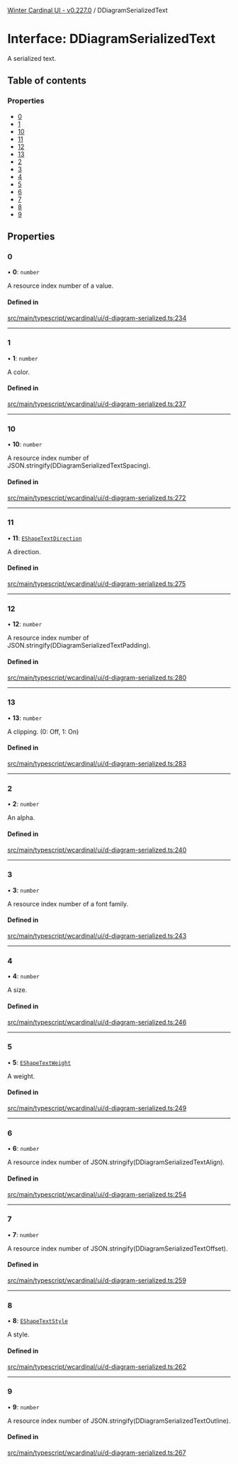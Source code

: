 [Winter Cardinal UI - v0.227.0](../index.md) / DDiagramSerializedText

# Interface: DDiagramSerializedText

A serialized text.

## Table of contents

### Properties

- [0](DDiagramSerializedText.md#0)
- [1](DDiagramSerializedText.md#1)
- [10](DDiagramSerializedText.md#10)
- [11](DDiagramSerializedText.md#11)
- [12](DDiagramSerializedText.md#12)
- [13](DDiagramSerializedText.md#13)
- [2](DDiagramSerializedText.md#2)
- [3](DDiagramSerializedText.md#3)
- [4](DDiagramSerializedText.md#4)
- [5](DDiagramSerializedText.md#5)
- [6](DDiagramSerializedText.md#6)
- [7](DDiagramSerializedText.md#7)
- [8](DDiagramSerializedText.md#8)
- [9](DDiagramSerializedText.md#9)

## Properties

### 0

• **0**: `number`

A resource index number of a value.

#### Defined in

[src/main/typescript/wcardinal/ui/d-diagram-serialized.ts:234](https://github.com/winter-cardinal/winter-cardinal-ui/blob/v0.227.0/src/main/typescript/wcardinal/ui/d-diagram-serialized.ts#L234)

___

### 1

• **1**: `number`

A color.

#### Defined in

[src/main/typescript/wcardinal/ui/d-diagram-serialized.ts:237](https://github.com/winter-cardinal/winter-cardinal-ui/blob/v0.227.0/src/main/typescript/wcardinal/ui/d-diagram-serialized.ts#L237)

___

### 10

• **10**: `number`

A resource index number of JSON.stringify(DDiagramSerializedTextSpacing).

#### Defined in

[src/main/typescript/wcardinal/ui/d-diagram-serialized.ts:272](https://github.com/winter-cardinal/winter-cardinal-ui/blob/v0.227.0/src/main/typescript/wcardinal/ui/d-diagram-serialized.ts#L272)

___

### 11

• **11**: [`EShapeTextDirection`](../index.md#eshapetextdirection-1)

A direction.

#### Defined in

[src/main/typescript/wcardinal/ui/d-diagram-serialized.ts:275](https://github.com/winter-cardinal/winter-cardinal-ui/blob/v0.227.0/src/main/typescript/wcardinal/ui/d-diagram-serialized.ts#L275)

___

### 12

• **12**: `number`

A resource index number of JSON.stringify(DDiagramSerializedTextPadding).

#### Defined in

[src/main/typescript/wcardinal/ui/d-diagram-serialized.ts:280](https://github.com/winter-cardinal/winter-cardinal-ui/blob/v0.227.0/src/main/typescript/wcardinal/ui/d-diagram-serialized.ts#L280)

___

### 13

• **13**: `number`

A clipping. (0: Off, 1: On)

#### Defined in

[src/main/typescript/wcardinal/ui/d-diagram-serialized.ts:283](https://github.com/winter-cardinal/winter-cardinal-ui/blob/v0.227.0/src/main/typescript/wcardinal/ui/d-diagram-serialized.ts#L283)

___

### 2

• **2**: `number`

An alpha.

#### Defined in

[src/main/typescript/wcardinal/ui/d-diagram-serialized.ts:240](https://github.com/winter-cardinal/winter-cardinal-ui/blob/v0.227.0/src/main/typescript/wcardinal/ui/d-diagram-serialized.ts#L240)

___

### 3

• **3**: `number`

A resource index number of a font family.

#### Defined in

[src/main/typescript/wcardinal/ui/d-diagram-serialized.ts:243](https://github.com/winter-cardinal/winter-cardinal-ui/blob/v0.227.0/src/main/typescript/wcardinal/ui/d-diagram-serialized.ts#L243)

___

### 4

• **4**: `number`

A size.

#### Defined in

[src/main/typescript/wcardinal/ui/d-diagram-serialized.ts:246](https://github.com/winter-cardinal/winter-cardinal-ui/blob/v0.227.0/src/main/typescript/wcardinal/ui/d-diagram-serialized.ts#L246)

___

### 5

• **5**: [`EShapeTextWeight`](../index.md#eshapetextweight-1)

A weight.

#### Defined in

[src/main/typescript/wcardinal/ui/d-diagram-serialized.ts:249](https://github.com/winter-cardinal/winter-cardinal-ui/blob/v0.227.0/src/main/typescript/wcardinal/ui/d-diagram-serialized.ts#L249)

___

### 6

• **6**: `number`

A resource index number of JSON.stringify(DDiagramSerializedTextAlign).

#### Defined in

[src/main/typescript/wcardinal/ui/d-diagram-serialized.ts:254](https://github.com/winter-cardinal/winter-cardinal-ui/blob/v0.227.0/src/main/typescript/wcardinal/ui/d-diagram-serialized.ts#L254)

___

### 7

• **7**: `number`

A resource index number of JSON.stringify(DDiagramSerializedTextOffset).

#### Defined in

[src/main/typescript/wcardinal/ui/d-diagram-serialized.ts:259](https://github.com/winter-cardinal/winter-cardinal-ui/blob/v0.227.0/src/main/typescript/wcardinal/ui/d-diagram-serialized.ts#L259)

___

### 8

• **8**: [`EShapeTextStyle`](../index.md#eshapetextstyle-1)

A style.

#### Defined in

[src/main/typescript/wcardinal/ui/d-diagram-serialized.ts:262](https://github.com/winter-cardinal/winter-cardinal-ui/blob/v0.227.0/src/main/typescript/wcardinal/ui/d-diagram-serialized.ts#L262)

___

### 9

• **9**: `number`

A resource index number of JSON.stringify(DDiagramSerializedTextOutline).

#### Defined in

[src/main/typescript/wcardinal/ui/d-diagram-serialized.ts:267](https://github.com/winter-cardinal/winter-cardinal-ui/blob/v0.227.0/src/main/typescript/wcardinal/ui/d-diagram-serialized.ts#L267)
